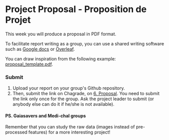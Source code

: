 # Project Proposal - Proposition de Projet

This week you will produce a proposal in PDF format. 

To facilitate report writing as a group, you can use a shared writing software such as [Google docs](https://docs.google.com) or [Overleaf](https://overleaf.com).

You can draw inspiration from the following example: [proposal_template.pdf](proposal_template.pdf).

### Submit

1. Upload your report on your group's Github repository. 
2. Then, submit the link on Chagrade, on [6. Proposal](https://chagrade.lri.fr/homework/submit/2/21/1/). You need to submit the link only once for the group. Ask the project leader to submit (or anybody else can do it if he/she is not available).

#### PS. Gaiasavers and Medi-chal groups

Remember that you can study the raw data (images instead of pre-processed features) for a more interesting project!
